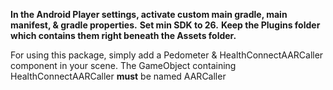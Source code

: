 **In the Android Player settings, activate custom main gradle, main manifest, & gradle properties.**
**Set min SDK to 26.**
**Keep the Plugins folder which contains them right beneath the Assets folder.**

For using this package, simply add a Pedometer & HealthConnectAARCaller component in your scene.
The GameObject containing HealthConnectAARCaller **must** be named AARCaller
